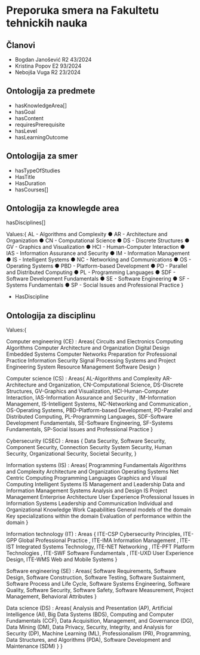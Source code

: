 # Preporuka smera na Fakultetu tehnickih nauka

## Članovi

- Bogdan Janošević R2 43/2024
- Kristina Popov Е2 93/2024
- Nebojša Vuga R2 23/2024

## Ontologija za predmete

- hasKnowledgeArea[]
- hasGoal
- hasContent
- requiresPrerequisite
- hasLevel
- hasLearningOutcome

## Оntologija za smer

- hasTypeOfStudies
- HasTitle
- HasDuration
- hasCourses[]

## Ontologija za knowlegde area

hasDisciplines[]

Values:{
AL - Algorithms and Complexity
● AR - Architecture and Organization
● CN - Computational Science
● DS - Discrete Structures
● GV - Graphics and Visualization
● HCI - Human-Computer Interaction
● IAS - Information Assurance and Security
● IM - Information Management
● IS - Intelligent Systems
● NC - Networking and Communications
● OS - Operating Systems
● PBD - Platform-based Development
● PD - Parallel and Distributed Computing
● PL - Programming Languages
● SDF - Software Development Fundamentals
● SE - Software Engineering
● SF - Systems Fundamentals
● SP - Social Issues and Professional Practice
}

- HasDiscipline

## Ontologija za disciplinu

Values:{

Computer engineering (CE) : Areas{
Circuits and Electronics
Computing Algorithms
Computer Architecture and Organization
Digital Design
Embedded Systems
Computer Networks
Preparation for Professional Practice
Information Security
Signal Processing
Systems and Project Engineering
System Resource Management
Software Design
}


Computer science (CS) : Areas{
AL-Algorithms and Complexity
AR-Architecture and Organization,
CN-Computational Science,
DS-Discrete Structures,
GV-Graphics and Visualization,
HCI-Human-Computer Interaction,
IAS-Information Assurance and Security ,
IM-Information Management,
IS-Intelligent Systems,
NC-Networking and Communication ,
OS-Operating Systems,
PBD-Platform-based Development,
PD-Parallel and Distributed Computing,
PL-Programming Languages,
SDF-Software Development Fundamentals,
SE-Software Engineering,
SF-Systems Fundamentals,
SP-Social Issues and Professional Practice
}


Cybersecurity (CSEC) : Areas {
Data Security,
Software Security,
Component Security,
Connection Security
System Security,
Human Security,
Organizational Security,
Societal Security,
}


Information systems (IS) : Areas{
Programming Fundamentals
Algorithms and Complexity
Architecture and Organization
Operating Systems
Net Centric Computing
Programming Languages
Graphics and Visual Computing
Intelligent Systems
IS Management and Leadership
Data and Information Management
Systems Analysis and Design
IS Project Management
Enterprise Architecture
User Experience
Professional Issues in Information Systems
Leadership and Communication
Individual and Organizational Knowledge Work Capabilities
General models of the domain
Key specializations within the domain
Evaluation of performance within the domain
}


Information technology (IT) : Areas {
ITE-CSP Cybersecurity Principles,
ITE-GPP Global Professional Practice ,
ITE-IMA Information Management ,
ITE-IST Integrated Systems Technology,
ITE-NET Networking ,
ITE-PFT Platform Technologies ,
ITE-SWF Software Fundamentals ,
ITE-UXD User Experience Design,
ITE-WMS Web and Mobile Systems
}


Software engineering (SE) : Areas{
Software Requirements,
Software Design,
Software Construction,
Software Testing,
Software Sustainment,
Software Process and Life Cycle,
Software Systems Engineering,
Software Quality,
Software Security,
Software Safety,
Software Measurement,
Project Management,
Behavioral Attributes
}


Data science (DS) : Areas{
Analysis and Presentation (AP),
Artificial Intelligence (AI),
Big Data Systems (BDS),
Computing and Computer Fundamentals (CCF),
Data Acquisition, Management, and Governance (DG),
Data Mining (DM),
Data Privacy, Security, Integrity, and Analysis for Security (DP),
Machine Learning (ML),
Professionalism (PR),
Programming, Data Structures, and Algorithms (PDA),
Software Development and Maintenance (SDM)
}
}
